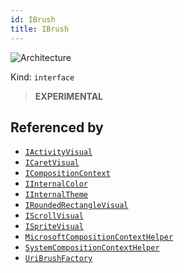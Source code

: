 ```yaml
---
id: IBrush
title: IBrush
---
```


![Architecture](https://img.shields.io/badge/architecture-new_only-blue)

Kind: `interface`

> **EXPERIMENTAL**

## Referenced by
- [`IActivityVisual`](IActivityVisual)
- [`ICaretVisual`](ICaretVisual)
- [`ICompositionContext`](ICompositionContext)
- [`IInternalColor`](IInternalColor)
- [`IInternalTheme`](IInternalTheme)
- [`IRoundedRectangleVisual`](IRoundedRectangleVisual)
- [`IScrollVisual`](IScrollVisual)
- [`ISpriteVisual`](ISpriteVisual)
- [`MicrosoftCompositionContextHelper`](MicrosoftCompositionContextHelper)
- [`SystemCompositionContextHelper`](SystemCompositionContextHelper)
- [`UriBrushFactory`](UriBrushFactory)
